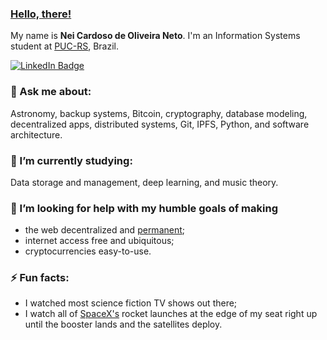 ### [Hello, there!](https://www.youtube.com/watch?v=eaEMSKzqGAg) 

My name is **Nei Cardoso de Oliveira Neto**. I'm an Information Systems student at [PUC-RS](http://www.pucrs.br/en/), Brazil.

[![LinkedIn Badge](https://img.shields.io/badge/LinkedIn-%230077B5.svg?&style=flat-square&logo=linkedin&logoColor=white&link=linkedin.com/in/neineto/)](https://www.linkedin.com/in/neineto/)
<!--
#### 🔭 I’m currently working on:

Several personal projects. Most of which hosted here.
-->
### 💬 Ask me about:

Astronomy, backup systems, Bitcoin, cryptography, database modeling, decentralized apps, distributed systems, Git, IPFS, Python, and software architecture.

### 🌱 I’m currently studying:

Data storage and management, deep learning, and music theory. 

### :telescope: I’m looking for help with my humble goals of making

- the web decentralized and [permanent](https://www.wired.com/2016/06/inventors-internet-trying-build-truly-permanent-web/);
- internet access free and ubiquitous;
- cryptocurrencies easy-to-use.

### ⚡ Fun facts:

- I watched most science fiction TV shows out there;
- I watch all of [SpaceX's](https://www.youtube.com/channel/UCtI0Hodo5o5dUb67FeUjDeA) rocket launches at the edge of my seat right up until the booster lands and the satellites deploy.
